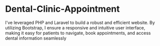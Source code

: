 # Dental-Clinic-Appointment
I've leveraged PHP and Laravel to build a robust and efficient website. By utilizing Bootstrap, I ensure a responsive and intuitive user interface, making it easy for patients to navigate, book appointments, and access dental information seamlessly
